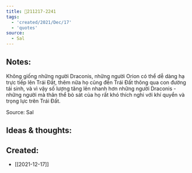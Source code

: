 ```yaml
---
title: 💬211217-2241
tags:
  - 'created/2021/Dec/17'
  - 'quotes'
source:
  - Sal
---
```


## Notes:
Không giống những người Draconis, những người Orion có thể dễ dàng hạ trực tiếp lên Trái Đất, thêm nữa họ cũng đến Trái Đất thông qua con đường tái sinh, và vì vậy số lượng tăng lên nhanh hơn những người Draconis - những người mà thân thể bò sát của họ rất khó thích nghi với khí quyển và trọng lực trên Trái Đất.

Source: Sal

## Ideas & thoughts:

## Created:
- [[2021-12-17]]
